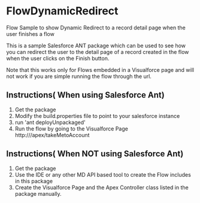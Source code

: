 FlowDynamicRedirect
===================

Flow Sample to show Dynamic Redirect to a record detail page when the user finishes a flow

This is a sample Salesforce ANT package which can be used to see how you can redirect the user
to the detail page of a record created in the flow when the user clicks on the Finish button.

Note that this works only for Flows embedded in a Visualforce page and will not work if you are
simple running the flow through the url.


Instructions( When using Salesforce Ant)
-----------------------------------------
1. Get the package
2. Modify the build.properties file to point to your salesforce instance
3. run 'ant deployUnpackaged'
4. Run the flow by going to the Visualforce Page http://<instance URL>/apex/takeMetoAccount


Instructions( When NOT using Salesforce Ant)
-----------------------------------------
1. Get the package
2. Use the IDE or any other MD API based tool to create the Flow includes in this package
3. Create the Visualforce Page and the Apex Controller class listed in the package manually.

